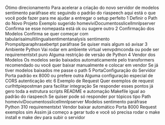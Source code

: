 Ótimo direcionamento Para acelerar a criação do novo servidor de modelos sentimento paráfrase etc seguindo o padrão do riaspeech aqui está o que você pode fazer para me ajudar a entregar o setup perfeito
 1 Definir o Path do Novo Projeto
 Exemplo sugerido homeviviDocumentosslicellmnlpserver
 Confirma se esse nomepasta está ok ou sugere outro
 2 Confirmação dos Modelos
 Confirma se quer começar com
 tabularisaimultilingualsentimentanalysis sentimento
 Prompsitparaphrasebertpt paráfrase
 Se quiser mais algum só avisar
 3 Ambiente Python
 Vai rodar em ambiente virtual venvpdmconda ou pode ser requirementstxt puro
 Alguma restrição de versão de Python
 4 Vendor dos Modelos
 Os modelos serão baixados automaticamente pelo transformers recomendado ou você quer baixar manualmente e colocar em vendor
 Se já tiver modelos baixados me passe o path
 5 PortaConfiguração do Servidor
 Porta padrão ex 8000 ou prefere outra
 Alguma configuração especial de CORS autenticação etc
 6 Exemplo de Request
 Quer exemplos de request curlhttpiepostman para facilitar integração
Se responder esses pontos já gero toda a estrutura scripts README e automação Makefile igual ao padrão do riaspeech
Se quiser pode só responder por tópicos tipo
 Path homeviviDocumentosslicellmnlpserver
 Modelos sentimento  paráfrase
 Python 310 requirementstxt
 Vendor baixar automático
 Porta 8000
 Request exemplos sim
Assim já começo a gerar tudo e você só precisa rodar o make install e make dev para subir o servidor